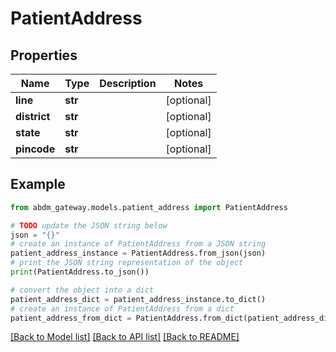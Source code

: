 # PatientAddress


## Properties

Name | Type | Description | Notes
------------ | ------------- | ------------- | -------------
**line** | **str** |  | [optional] 
**district** | **str** |  | [optional] 
**state** | **str** |  | [optional] 
**pincode** | **str** |  | [optional] 

## Example

```python
from abdm_gateway.models.patient_address import PatientAddress

# TODO update the JSON string below
json = "{}"
# create an instance of PatientAddress from a JSON string
patient_address_instance = PatientAddress.from_json(json)
# print the JSON string representation of the object
print(PatientAddress.to_json())

# convert the object into a dict
patient_address_dict = patient_address_instance.to_dict()
# create an instance of PatientAddress from a dict
patient_address_from_dict = PatientAddress.from_dict(patient_address_dict)
```
[[Back to Model list]](../README.md#documentation-for-models) [[Back to API list]](../README.md#documentation-for-api-endpoints) [[Back to README]](../README.md)


